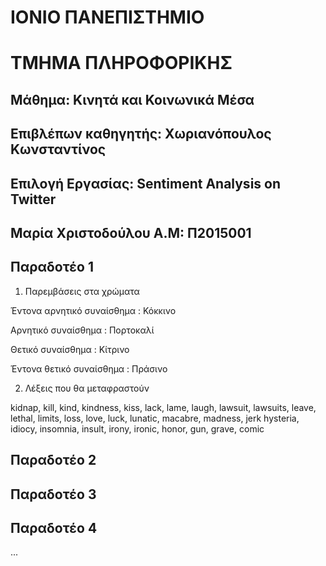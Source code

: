 # ΙΟΝΙΟ ΠΑΝΕΠΙΣΤΗΜΙΟ 

# ΤΜΗΜΑ ΠΛΗΡΟΦΟΡΙΚΗΣ 

## Μάθημα: Κινητά και Κοινωνικά Μέσα 

## Επιβλέπων καθηγητής: Χωριανόπουλος Κωνσταντίνος 

## Επιλογή Εργασίας: Sentiment Analysis on Twitter

## Μαρία Χριστοδούλου Α.Μ: Π2015001

## Παραδοτέο 1

1) Παρεμβάσεις στα χρώματα

Έντονα αρνητικό συναίσθημα : Κόκκινο

Αρνητικό συναίσθημα : Πορτοκαλί

Θετικό συναίσθημα : Κίτρινο

Έντονα θετικό συναίσθημα : Πράσινο

2) Λέξεις που θα μεταφραστούν

kidnap, kill, kind, kindness, kiss, lack, lame, laugh, lawsuit, lawsuits, leave, lethal, limits, loss, love, luck, lunatic, macabre, madness, jerk hysteria, idiocy, insomnia, insult, irony, ironic, honor, gun, grave, comic

## Παραδοτέο 2

## Παραδοτέο 3

## Παραδοτέο 4


...
